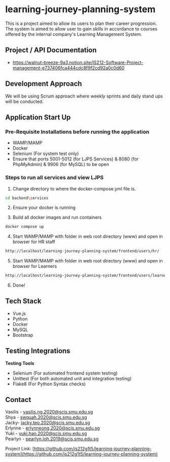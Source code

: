 # learning-journey-planning-system

This is a project aimed to allow its users to plan their career progression. The system is aimed to allow user to gain skills in accordance to courses offered by the internal company's Learning Management System.

## Project / API Documentation
- https://walnut-breeze-9a3.notion.site/IS212-Software-Project-management-e737406fca444cdc8f9f2cd92a0c0d60

## Development Approach
We will be using Scrum approach where weekly sprints and daily stand ups will be conducted.

## Application Start Up
### Pre-Requisite Installations before running the application
- WAMP/MAMP 
- Docker
- Selenium (For system test only)
- Ensure that ports 5001-5012 (for LJPS Services) & 8080 (for PhpMyAdmin) & 9906 (for MySQL) to be open

### Steps to run all services and view LJPS
1. Change directory to where the docker-compose.yml file is.
```sh
cd backend\services
```
2. Ensure your docker is running

3. Build all docker images and run containers
```sh
docker compose up
```

4. Start WAMP/MAMP with folder in web root directory (www) and open in browser for HR staff
```sh
http://localhost/learning-journey-planning-system/frontend/users/hr/
```

5. Start WAMP/MAMP with folder in web root directory (www) and open in browser for Learners
```sh
http://localhost/learning-journey-planning-system/frontend/users/learners/
```

6. Done!

## Tech Stack

- Vue.js
- Python
- Docker
- MySQL
- Bootstrap

## Testing Integrations
**Testing Tools**
- Selenium (For automated frontend system testing)
- Unittest (For both automated unit and integration testing)
- Flake8 (For Python Syntax checks)

## Contact

Vasilis - vasilis.ng.2020@scis.smu.edu.sg</br>
Shya - swquah.2020@scis.smu.edu.sg</br>
Jacky- jacky.teo.2020@scis.smu.edu.sg</br>
Erlynne - erlynneong.2020@scis.smu.edu.sg</br>
Yuki - yuki.han.2020@scis.smu.edu.sg</br>
Pearlyn - pearlyn.loh.2019@scis.smu.edu.sg</br>

Project Link: [https://github.com/is212g1t5/learning-journey-planning-system](https://github.com/is212g1t5/learning-journey-planning-system)
